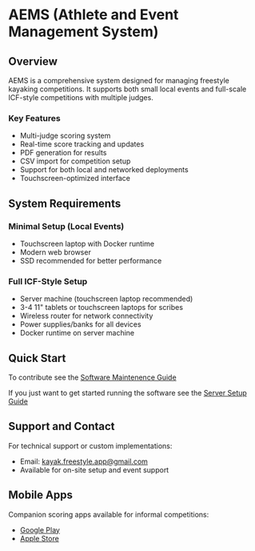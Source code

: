# AEMS (Athlete and Event Management System)

## Overview

AEMS is a comprehensive system designed for managing freestyle kayaking competitions. It supports both small local events and full-scale ICF-style competitions with multiple judges.

### Key Features

- Multi-judge scoring system
- Real-time score tracking and updates
- PDF generation for results
- CSV import for competition setup
- Support for both local and networked deployments
- Touchscreen-optimized interface

## System Requirements

### Minimal Setup (Local Events)

- Touchscreen laptop with Docker runtime
- Modern web browser
- SSD recommended for better performance

### Full ICF-Style Setup

- Server machine (touchscreen laptop recommended)
- 3-4 11" tablets or touchscreen laptops for scribes
- Wireless router for network connectivity
- Power supplies/banks for all devices
- Docker runtime on server machine

## Quick Start

To contribute see the [Software Maintenence Guide](/docs/smg.md)

If you just want to get started running the software see the [Server Setup Guide](/docs/server_setup_guide.md)

## Support and Contact

For technical support or custom implementations:

- Email: kayak.freestyle.app@gmail.com
- Available for on-site setup and event support

## Mobile Apps

Companion scoring apps available for informal competitions:

- [Google Play](https://play.google.com/store/apps/details?id=com.kayakfreestyle.kayakfreestyleapp)
- [Apple Store](https://apps.apple.com/sk/app/kayak-freestyle-app/id1627445855)
